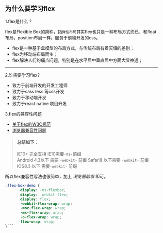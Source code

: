 ## 为什么要学习flex

1.flex是什么？  

flex是Flexible Box的简称，指`弹性布局`其实flex也只是一种布局方式而已，和float布局，position布局一样，服务于前端开发的css。

* flex是一种基于盒模型的布局方式，与传统布局有着天壤的差别；
* flex为移动端布局而生；
* flex解决人们的痛点问题，特别是在水平居中垂直居中方面大显神通；

----------------  

2.谁需要学习flex? 

- 致力于前端开发的开发工程师  
- 致力于sass less 等css开发  
- 致力于移动端开发  
- 致力于react native 项目开发

3.flex的兼容性问题  

 * [关于flex的W3C规范](http://dev.w3.org/csswg/css-flexbox-1/)
 * [浏览器兼容性问题](http://caniuse.com/#feat=flexbox)

 > #### 总结如下：   
 > IE10+ 完全支持 IE10需要`-ms-`前缀  
 > Android 4.3以下 需要 `-webkit-` 前缀
 > Safari8 以下需要 `-webkit-` 前缀
 > IOS8.3 以下 需要`-webkit-` 前缀
 
 所以flex兼容性写法也很简单，加上 *浏览器前缀* 即可。  
 
 ```css
 .flex-box-demo {
 		display: -ms-flexbox;	 
		display: -webkit-flex;  
		display: flex;
		-webkit-flex-wrap: wrap;
		-moz-flex-wrap: wrap;
		-ms-flex-wrap: wrap;
		-o-flex-wrap: wrap;
		flex-wrap: wrap;
 }```
 

 
 
 
